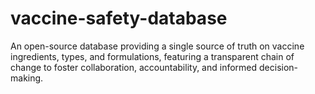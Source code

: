 # vaccine-safety-database
An open-source database providing a single source of truth on vaccine ingredients, types, and formulations, featuring a transparent chain of change to foster collaboration, accountability, and informed decision-making.
